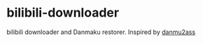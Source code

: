 # bilibili-downloader
bilibili downloader and Danmaku restorer. Inspired by [danmu2ass](https://github.com/gwy15/danmu2ass)
